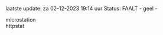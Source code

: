 laatste update: 
za 02-12-2023 19:14   uur 
Status: FAALT - geel - 
<div class="service Y">microstation</div><div class="service G">httpstat</div>